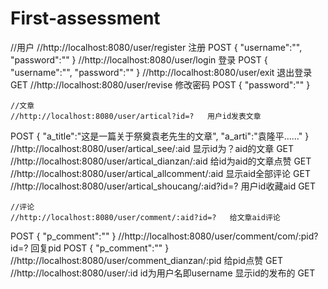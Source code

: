 # First-assessment
//用户
	//http://localhost:8080/user/register  注册
  POST
  {
    "username":"",
    "password":""
  }
	//http://localhost:8080/user/login   登录
  POST
  {
    "username":"",
    "password":""
  }
	//http://localhost:8080/user/exit   退出登录
  GET
	//http://localhost:8080/user/revise   修改密码
  POST
  {
    "password":""
  }


	//文章
	//http://localhost:8080/user/artical?id=?   用户id发表文章
  POST
  {
    "a_title":"这是一篇关于祭奠袁老先生的文章",
    "a_arti":"袁隆平……"
  }
	//http://localhost:8080/user/artical_see/:aid  显示id为？aid的文章
  GET
	//http://localhost:8080/user/artical_dianzan/:aid   给id为aid的文章点赞
  GET
	//http://localhost:8080/user/artical_allcomment/:aid  显示aid全部评论
  GET
	//http://localhost:8080/user/artical_shoucang/:aid?id=?  用户id收藏aid
  GET


	//评论
	//http://localhost:8080/user/comment/:aid?id=?   给文章aid评论
  POST
  {
     "p_comment":""
  }
	//http://localhost:8080/user/comment/com/:pid?id=?   回复pid
  POST
  {
    "p_comment":""
  }
	//http://localhost:8080/user/comment_dianzan/:pid   给pid点赞
  GET
	//http://localhost:8080/user/:id  id为用户名即username  显示id的发布的
  GET

